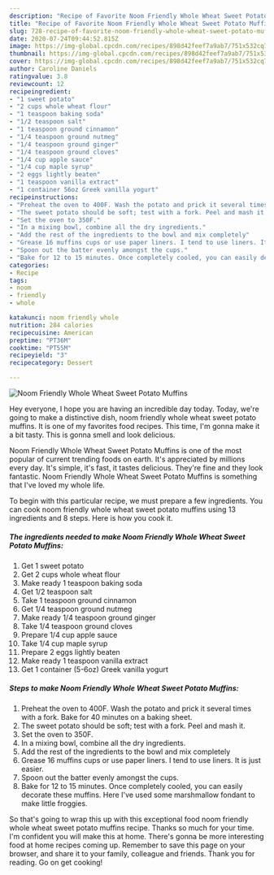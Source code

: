 ```yaml
---
description: "Recipe of Favorite Noom Friendly Whole Wheat Sweet Potato Muffins"
title: "Recipe of Favorite Noom Friendly Whole Wheat Sweet Potato Muffins"
slug: 728-recipe-of-favorite-noom-friendly-whole-wheat-sweet-potato-muffins
date: 2020-07-24T09:44:52.815Z
image: https://img-global.cpcdn.com/recipes/898d42feef7a9ab7/751x532cq70/noom-friendly-whole-wheat-sweet-potato-muffins-recipe-main-photo.jpg
thumbnail: https://img-global.cpcdn.com/recipes/898d42feef7a9ab7/751x532cq70/noom-friendly-whole-wheat-sweet-potato-muffins-recipe-main-photo.jpg
cover: https://img-global.cpcdn.com/recipes/898d42feef7a9ab7/751x532cq70/noom-friendly-whole-wheat-sweet-potato-muffins-recipe-main-photo.jpg
author: Caroline Daniels
ratingvalue: 3.8
reviewcount: 12
recipeingredient:
- "1 sweet potato"
- "2 cups whole wheat flour"
- "1 teaspoon baking soda"
- "1/2 teaspoon salt"
- "1 teaspoon ground cinnamon"
- "1/4 teaspoon ground nutmeg"
- "1/4 teaspoon ground ginger"
- "1/4 teaspoon ground cloves"
- "1/4 cup apple sauce"
- "1/4 cup maple syrup"
- "2 eggs lightly beaten"
- "1 teaspoon vanilla extract"
- "1 container 56oz Greek vanilla yogurt"
recipeinstructions:
- "Preheat the oven to 400F. Wash the potato and prick it several times with a fork. Bake for 40 minutes on a baking sheet."
- "The sweet potato should be soft; test with a fork. Peel and mash it."
- "Set the oven to 350F."
- "In a mixing bowl, combine all the dry ingredients."
- "Add the rest of the ingredients to the bowl and mix completely"
- "Grease 16 muffins cups or use paper liners. I tend to use liners. It is just easier."
- "Spoon out the batter evenly amongst the cups."
- "Bake for 12 to 15 minutes. Once completely cooled, you can easily decorate these muffins. Here I&#39;ve used some marshmallow fondant to make little froggies."
categories:
- Recipe
tags:
- noom
- friendly
- whole

katakunci: noom friendly whole 
nutrition: 284 calories
recipecuisine: American
preptime: "PT36M"
cooktime: "PT55M"
recipeyield: "3"
recipecategory: Dessert

---
```



![Noom Friendly Whole Wheat Sweet Potato Muffins](https://img-global.cpcdn.com/recipes/898d42feef7a9ab7/751x532cq70/noom-friendly-whole-wheat-sweet-potato-muffins-recipe-main-photo.jpg)

Hey everyone, I hope you are having an incredible day today. Today, we're going to make a distinctive dish, noom friendly whole wheat sweet potato muffins. It is one of my favorites food recipes. This time, I'm gonna make it a bit tasty. This is gonna smell and look delicious.



Noom Friendly Whole Wheat Sweet Potato Muffins is one of the most popular of current trending foods on earth. It's appreciated by millions every day. It's simple, it's fast, it tastes delicious. They're fine and they look fantastic. Noom Friendly Whole Wheat Sweet Potato Muffins is something that I've loved my whole life.


To begin with this particular recipe, we must prepare a few ingredients. You can cook noom friendly whole wheat sweet potato muffins using 13 ingredients and 8 steps. Here is how you cook it.

<!--inarticleads1-->

##### The ingredients needed to make Noom Friendly Whole Wheat Sweet Potato Muffins:

1. Get 1 sweet potato
1. Get 2 cups whole wheat flour
1. Make ready 1 teaspoon baking soda
1. Get 1/2 teaspoon salt
1. Take 1 teaspoon ground cinnamon
1. Get 1/4 teaspoon ground nutmeg
1. Make ready 1/4 teaspoon ground ginger
1. Take 1/4 teaspoon ground cloves
1. Prepare 1/4 cup apple sauce
1. Take 1/4 cup maple syrup
1. Prepare 2 eggs lightly beaten
1. Make ready 1 teaspoon vanilla extract
1. Get 1 container (5-6oz) Greek vanilla yogurt




<!--inarticleads2-->

##### Steps to make Noom Friendly Whole Wheat Sweet Potato Muffins:

1. Preheat the oven to 400F. Wash the potato and prick it several times with a fork. Bake for 40 minutes on a baking sheet.
1. The sweet potato should be soft; test with a fork. Peel and mash it.
1. Set the oven to 350F.
1. In a mixing bowl, combine all the dry ingredients.
1. Add the rest of the ingredients to the bowl and mix completely
1. Grease 16 muffins cups or use paper liners. I tend to use liners. It is just easier.
1. Spoon out the batter evenly amongst the cups.
1. Bake for 12 to 15 minutes. Once completely cooled, you can easily decorate these muffins. Here I&#39;ve used some marshmallow fondant to make little froggies.




So that's going to wrap this up with this exceptional food noom friendly whole wheat sweet potato muffins recipe. Thanks so much for your time. I'm confident you will make this at home. There's gonna be more interesting food at home recipes coming up. Remember to save this page on your browser, and share it to your family, colleague and friends. Thank you for reading. Go on get cooking!
